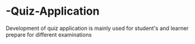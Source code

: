 # -Quiz-Application
Development of quiz application is mainly used for student's and learner prepare for different examinations
